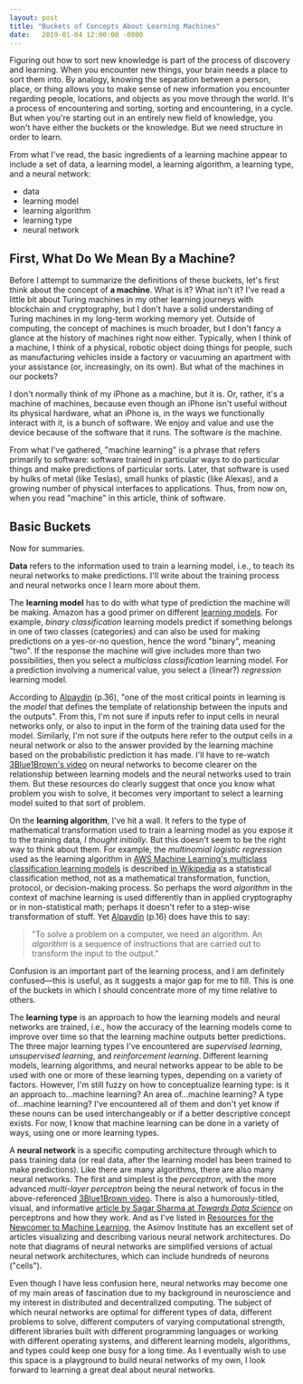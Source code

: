 ```yaml
---
layout: post
title: "Buckets of Concepts About Learning Machines"
date:   2019-01-04 12:00:00 -0800
---
```


Figuring out how to sort new knowledge is part of the process of discovery and learning. When you encounter new things, your brain needs a place to sort them into. By analogy, knowing the separation between a person, place, or thing allows you to make sense of new information you encounter regarding people, locations, and objects as you move through the world. It's a process of encountering and sorting, sorting and encountering, in a cycle. But when you're starting out in an entirely new field of knowledge, you won't have either the buckets or the knowledge. But we need structure in order to learn.

From what I've read, the basic ingredients of a learning machine appear to include a set of data, a learning model, a learning algorithm, a learning type, and a neural network:

- data
- learning model
- learning algorithm
- learning type
- neural network

## First, What Do We Mean By a Machine?

Before I attempt to summarize the definitions of these buckets, let's first think about the concept of __a machine__. What is it? What isn't it? I've read a little bit about Turing machines in my other learning journeys with blockchain and cryptography, but I don't have a solid understanding of Turing machines in my long-term working memory yet. Outside of computing, the concept of machines is much broader, but I don't fancy a glance at the history of machines right now either. Typically, when I think of a machine, I think of a physical, robotic object doing things for people, such as manufacturing vehicles inside a factory or vacuuming an apartment with your assistance (or, increasingly, on its own). But what of the machines in our pockets?

I don't normally think of my iPhone as a machine, but it is. Or, rather, it's a machine of machines, because even though an iPhone isn't useful without its physical hardware, what an iPhone is, in the ways we functionally interact with it, is a bunch of software. We enjoy and value and use the device because of the software that it runs. The software *is* the machine.

From what I've gathered, "machine learning" is a phrase that refers primarily to software: software trained in particular ways to do particular things and make predictions of particular sorts. Later, that software is used by hulks of metal (like Teslas), small hunks of plastic (like Alexas), and a growing number of physical interfaces to applications. Thus, from now on, when you read "machine" in this article, think of software.

## Basic Buckets

Now for summaries.

__Data__ refers to the information used to train a learning model, i.e., to teach its neural networks to make predictions. I'll write about the training process and neural networks once I learn more about them.

The __learning model__ has to do with what type of prediction the machine will be making. Amazon has a good primer on different [learning models][1]. For example, _binary classification_ learning models predict if something belongs in one of two classes (categories) and can also be used for making predictions on a yes-or-no question, hence the word "binary", meaning "two". If the response the machine will give includes more than two possibilities, then you select a _multiclass classification_ learning model. For a prediction involving a numerical value, you select a (linear?) _regression_ learning model.

According to [Alpaydin][2] (p.36), "one of the most critical points in learning is the _model_ that defines the template of relationship between the inputs and the outputs". From this, I'm not sure if inputs refer to input cells in neural networks only, or also to input in the form of the training data used for the model. Similarly, I'm not sure if the outputs here refer to the output cells in a neural network or also to the answer provided by the learning machine based on the probabilistic prediction it has made. I'll have to re-watch [3Blue1Brown's video][3] on neural networks to become clearer on the relationship between learning models and the neural networks used to train them. But these resources do clearly suggest that once you know what problem you wish to solve, it becomes very important to select a learning model suited to that sort of problem.

On the __learning algorithm__, I've hit a wall. It refers to the type of mathematical transformation used to train a learning model as you expose it to the training data, *I thought initially*. But this doesn't seem to be the right way to think about them. For example, the _multinomial logistic regression_ used as the learning algorithm in [AWS Machine Learning's multiclass classification learning models][1] is described [in Wikipedia](https://en.wikipedia.org/wiki/Multinomial_logistic_regression) as a statistical classification method, not as a mathematical transformation, function, protocol, or decision-making process. So perhaps the word _algorithm_ in the context of machine learning is used differently than in applied cryptography or in non-statistical math; perhaps it doesn't refer to a step-wise transformation of stuff. Yet [Alpaydin][2] (p.16) does have this to say:

> "To solve a problem on a computer, we need an algorithm. An _algorithm_ is a sequence of instructions that are carried out to transform the input to the output."

Confusion is an important part of the learning process, and I am definitely confused—this is useful, as it suggests a major gap for me to fill. This is one of the buckets in which I should concentrate more of my time relative to others.

The __learning type__ is an approach to how the learning models and neural networks are trained, i.e., how the accuracy of the learning models come to improve over time so that the learning machine outputs better predictions. The three major learning types I've encountered are _supervised learning_, _unsupervised learning_, and _reinforcement learning_. Different learning models, learning algorithms, and neural networks appear to be able to be used with one or more of these learning types, depending on a variety of factors. However, I'm still fuzzy on how to conceptualize learning type: is it an approach to...machine learning? An area of...machine learning? A type of...machine learning? I've encountered all of them and don't yet know if these nouns can be used interchangeably or if a better descriptive concept exists. For now, I know that machine learning can be done in a variety of ways, using one or more learning types.

A __neural network__ is a specific computing architecture through which to pass training data (or real data, after the learning model has been trained to make predictions). Like there are many algorithms, there are also many neural networks. The first and simplest is the _perceptron_, with the more advanced _multi-layer perceptron_ being the neural network of focus in the above-referenced [3Blue1Brown video][3]. There is also a humorously-titled, visual, and informative [article by Sagar Sharma at _Towards Data Science_](https://towardsdatascience.com/what-the-hell-is-perceptron-626217814f53) on perceptrons and how they work. And as I've listed in [Resources for the Newcomer to Machine Learning](https://ahumanlearningmachinelearning.com/2019/01/02/resources-for-the-newcomer-to-machine-learning.html), the Asimov Institute has an excellent set of articles visualizing and describing various neural network architectures. Do note that diagrams of neural networks are simplified versions of actual neural network architectures, which can include hundreds of neurons ("cells").

Even though I have less confusion here, neural networks may become one of my main areas of fascination due to my background in neuroscience and my interest in distributed and decentralized computing. The subject of which neural networks are optimal for different types of data, different problems to solve, different computers of varying computational strength, different libraries built with different programming languages or working with different operating systems, and different learning models, algorithms, and types could keep one busy for a long time. As I eventually wish to use this space is a playground to build neural networks of my own, I look forward to learning a great deal about neural networks.


[1]: https://docs.aws.amazon.com/machine-learning/latest/dg/types-of-ml-models.html "Link to Types of ML Models"

[2]: https://mitpress.mit.edu/contributors/ethem-alpaydin "Machine Learning"

[3]: https://www.youtube.com/watch?v=aircAruvnKk "But what is a Neural Network?"
